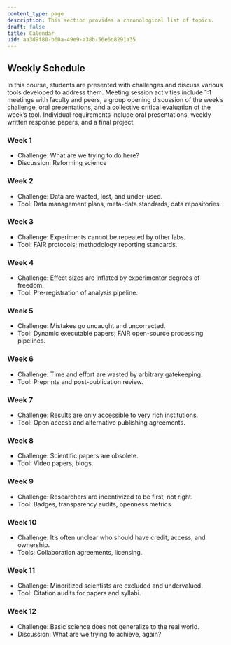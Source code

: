 ```yaml
---
content_type: page
description: This section provides a chronological list of topics.
draft: false
title: Calendar
uid: aa3d9f80-b60a-49e9-a38b-56e6d8291a35
---
```

## Weekly Schedule

In this course, students are presented with challenges and discuss various tools developed to address them. Meeting session activities include 1:1 meetings with faculty and peers, a group opening discussion of the week’s challenge, oral presentations, and a collective critical evaluation of the week’s tool. Individual requirements include oral presentations, weekly written response papers, and a final project.

### Week 1

- Challenge: What are we trying to do here? 
- Discussion: Reforming science 

### Week 2

- Challenge: Data are wasted, lost, and under-used. 
- Tool: Data management plans, meta-data standards, data repositories. 

### Week 3 

- Challenge: Experiments cannot be repeated by other labs. 
- Tool: FAIR protocols; methodology reporting standards. 

### Week 4

- Challenge: Effect sizes are inflated by experimenter degrees of freedom. 
- Tool: Pre-registration of analysis pipeline. 

### Week 5

- Challenge: Mistakes go uncaught and uncorrected.
- Tool: Dynamic executable papers; FAIR open-source processing pipelines.

### Week 6

- Challenge: Time and effort are wasted by arbitrary gatekeeping.
- Tool: Preprints and post-publication review.

### Week 7

- Challenge: Results are only accessible to very rich institutions.
- Tool: Open access and alternative publishing agreements.

### Week 8

- Challenge: Scientific papers are obsolete.
- Tool: Video papers, blogs.

### Week 9

- Challenge: Researchers are incentivized to be first, not right.
- Tool: Badges, transparency audits, openness metrics.

### Week 10 

- Challenge: It’s often unclear who should have credit, access, and ownership.
- Tools: Collaboration agreements, licensing.

### Week 11

- Challenge: Minoritized scientists are excluded and undervalued.
- Tool: Citation audits for papers and syllabi.

### Week 12

- Challenge: Basic science does not generalize to the real world.
- Discussion: What are we trying to achieve, again?